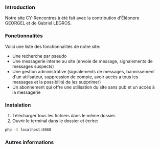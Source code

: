 ### Introduction
Notre site CY-Rencontres à été fait avec la contribution d'Éléonore GEORGEL et de Gabriel LEGROS.

### Fonctionnalités
Voici une liste des fonctionnalités de notre site:
- Une recherche par pseudo
- Une messagerie interne au site (envoie de message, signalements de messages suspects)
- Une gestion administrative (signalements de messages, bannissement d'un utilisateur, suppression de compte, avoir accès a tous les messages et la possibilité de les supprimer)
- Un abonnement qui offre une utilisation du site sans pub et un accès à la messagerie

### Instalation
1) Télécharger tous les fichiers dans le même dossier.
2) Ouvrir le terminal dans le dossier et écrire:
```sh
php -S localhost:8080
```

### Autres informations
